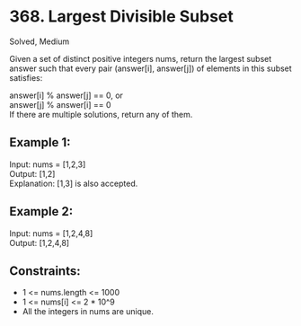 # 368. Largest Divisible Subset
Solved, Medium

Given a set of distinct positive integers nums, return the largest subset answer such that every pair (answer[i], answer[j]) of elements in this subset satisfies:   

answer[i] % answer[j] == 0, or  
answer[j] % answer[i] == 0  
If there are multiple solutions, return any of them.  

 

Example 1:
---
Input: nums = [1,2,3]  
Output: [1,2]  
Explanation: [1,3] is also accepted.  

Example 2:
---
Input: nums = [1,2,4,8]  
Output: [1,2,4,8]  
 

Constraints:
---
- 1 <= nums.length <= 1000
- 1 <= nums[i] <= 2 * 10^9
- All the integers in nums are unique.

